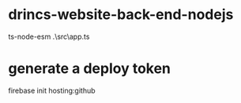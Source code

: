 # drincs-website-back-end-nodejs

ts-node-esm .\src\app.ts


# generate a deploy token
firebase init hosting:github
